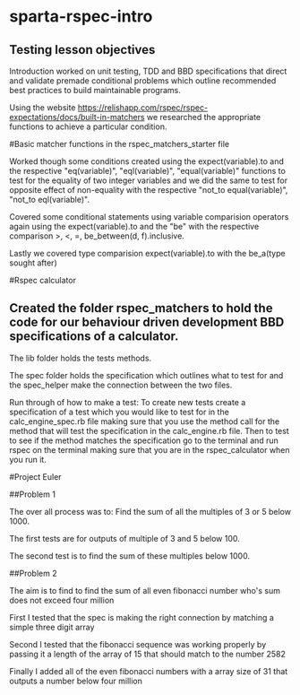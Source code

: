 # sparta-rspec-intro

## Testing lesson objectives

Introduction worked on unit testing, TDD and BBD specifications that direct and validate premade conditional problems which outline recommended best practices to build maintainable programs.

Using the website https://relishapp.com/rspec/rspec-expectations/docs/built-in-matchers we researched the appropriate functions to achieve a particular condition.

#Basic matcher functions in the rspec_matchers_starter file

Worked though some conditions created using the expect(variable).to and the respective "eq(variable)", "eql(variable)", "equal(variable)" functions to test for the equality of two integer variables and we did the same to test for opposite effect of non-equality with the respective "not_to equal(variable)", "not_to eql(variable)".

Covered some conditional statements using variable comparision operators again using the expect(variable).to and the "be" with the respective comparison >, <, =, be_between(d, f).inclusive.

Lastly we covered type comparision expect(variable).to with the be_a(type sought after)   


#Rspec calculator

## Created the folder rspec_matchers to hold the code for our behaviour driven development BBD specifications of a calculator.

The lib folder holds the tests methods.

The spec folder holds the specification which outlines what to test for and the spec_helper make the connection between the two files.

Run through of how to make a test:
To create new tests create a specification of a test which you would like to test for in the calc_engine_spec.rb file making sure that you use the method call for the method that will test the specification in the calc_engine.rb file.
Then to test to see if the method matches the specification go to the terminal and run rspec on the terminal making sure that you are in the rspec_calculator when you run it.

#Project Euler

##Problem 1

The over all process was to: Find the sum of all the multiples of 3 or 5 below 1000.

The first tests are for outputs of multiple of 3 and 5 below 100.

The second test is to find the sum of these multiples below 1000.

##Problem 2

The aim is to find to find the sum of all even fibonacci number who's sum does not exceed four million

First I tested that the spec is making the right connection by matching a simple three digit array

Second I tested that the fibonacci sequence was working properly by passing it a length of the array of 15 that should match to the number 2582

Finally I added all of the even fibonacci numbers with a array size of 31 that outputs a number below four million  
